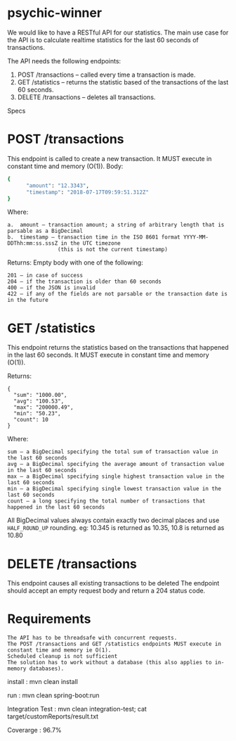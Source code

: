 # psychic-winner

We would like to have a RESTful API for our statistics. The main use case for the API is to calculate realtime statistics for the last 60 seconds of transactions.

The API needs the following endpoints:

1.  POST /transactions – called every time a transaction is made.
2.  GET /statistics – returns the statistic based of the transactions of the last 60 seconds.
3.  DELETE /transactions – deletes all transactions.
 
Specs
# POST /transactions
This endpoint is called to create a new transaction. It MUST execute in constant time and memory (O(1)).
Body:
  ```ruby
  {
        "amount": "12.3343",
        "timestamp": "2018-07-17T09:59:51.312Z"
  }
  ```
    
Where:

    a.  amount – transaction amount; a string of arbitrary length that is parsable as a BigDecimal
    b.  timestamp – transaction time in the ISO 8601 format YYYY-MM-DDThh:mm:ss.sssZ in the UTC timezone 
                    (this is not the current timestamp)
    
Returns: Empty body with one of the following:

    201 – in case of success
    204 – if the transaction is older than 60 seconds
    400 – if the JSON is invalid
    422 – if any of the fields are not parsable or the transaction date is in the future
    
# GET /statistics
This endpoint returns the statistics based on the transactions that happened in the last 60 seconds. 
It MUST execute in constant time and memory (O(1)).

Returns:
```
{
  "sum": "1000.00",
  "avg": "100.53",
  "max": "200000.49",
  "min": "50.23",
  "count": 10
}
```
Where:
    
    sum – a BigDecimal specifying the total sum of transaction value in the last 60 seconds
    avg – a BigDecimal specifying the average amount of transaction value in the last 60 seconds
    max – a BigDecimal specifying single highest transaction value in the last 60 seconds
    min – a BigDecimal specifying single lowest transaction value in the last 60 seconds
    count – a long specifying the total number of transactions that happened in the last 60 seconds
    
All BigDecimal values always contain exactly two decimal places and use `HALF_ROUND_UP` rounding. 
eg: 10.345 is returned as 10.35, 10.8 is returned as 10.80


# DELETE /transactions
This endpoint causes all existing transactions to be deleted
The endpoint should accept an empty request body and return a 204 status code.



# Requirements
    The API has to be threadsafe with concurrent requests.
    The POST /transactions and GET /statistics endpoints MUST execute in constant time and memory ie O(1). 
    Scheduled cleanup is not sufficient
    The solution has to work without a database (this also applies to in-memory databases).
 
    
install : mvn clean install

run :  mvn clean spring-boot:run

Integration Test : mvn clean integration-test; cat target/customReports/result.txt

Coverarge : 96.7%
